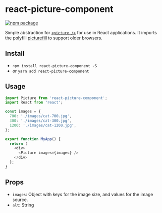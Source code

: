 # react-picture-component

[![npm package][npm-badge]][npm]

Simple abstraction for [`<picture />`](https://developer.mozilla.org/en-US/docs/Web/HTML/Element/picture) for use in React applications. It imports the polyfill [picturefill](https://github.com/scottjehl/picturefill) to support older browsers.

## Install

- `npm install react-picture-component -S`
- or `yarn add react-picture-component`

## Usage

```js
import Picture from 'react-picture-component';
import React from 'react';

const images = {
  700: './images/cat-700.jpg',
  300: './images/cat-300.jpg',
  1200: './images/cat-1200.jpg',
};

export function MyApp() {
  return (
    <div>
      <Picture images={images} />
    </div>
  );
}

```

## Props

- `images`: Object with keys for the image size, and values for the image source.
- `alt`: String


[npm-badge]: https://img.shields.io/npm/v/npm-package.png?style=flat-square
[npm]: https://www.npmjs.com/package/react-picture-component
